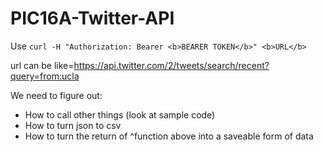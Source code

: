 # PIC16A-Twitter-API

Use `curl -H "Authorization: Bearer <b>BEARER TOKEN</b>" <b>URL</b>`

url can be like=https://api.twitter.com/2/tweets/search/recent?query=from:ucla

We need to figure out:
- How to call other things (look at sample code)
- How to turn json to csv
- How to turn the return of ^function above into a saveable form of data
